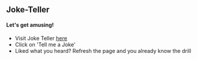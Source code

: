 ## Joke-Teller

#### Let's get amusing!
- Visit Joke Teller [here](https://sibasishsinha.github.io/Joke-Teller/)
- Click on 'Tell me a Joke'
- Liked what you heard? Refresh the page and you already know the drill

